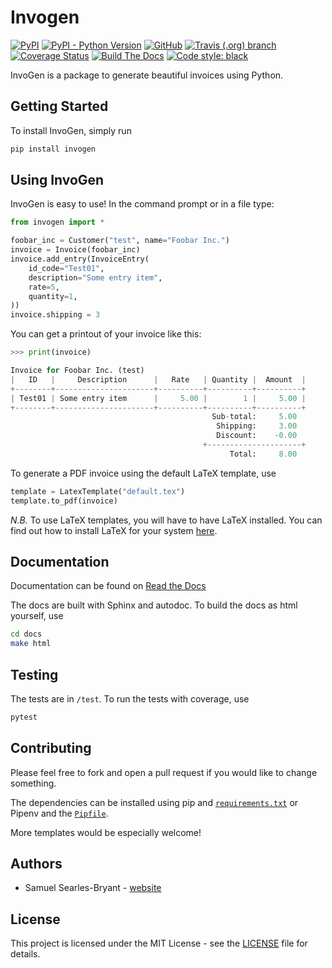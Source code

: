 # Invogen #

[![PyPI](https://img.shields.io/pypi/v/invogen.svg)](https://pypi.org/project/invogen/)
[![PyPI - Python Version](https://img.shields.io/pypi/pyversions/invogen.svg)](https://pypi.org/project/invogen/)
[![GitHub](https://img.shields.io/github/license/samueljsb/InvoGen.svg)](#license)
[![Travis (.org) branch](https://img.shields.io/travis/samueljsb/InvoGen/master.svg)](https://travis-ci.org/samueljsb/InvoGen)
[![Coverage Status](https://coveralls.io/repos/github/samueljsb/InvoGen/badge.svg?branch=master)](https://coveralls.io/github/samueljsb/InvoGen?branch=master)
[![Build The Docs](https://readthedocs.org/projects/invogen/badge/?version=latest)](https://invogen.readthedocs.io/en/latest/?badge=latest)
[![Code style: black](https://img.shields.io/badge/code%20style-black-000000.svg)](https://github.com/ambv/black)

InvoGen is a package to generate beautiful invoices using Python.

## Getting Started ##

To install InvoGen, simply run

```sh
pip install invogen
```

## Using InvoGen ##

InvoGen is easy to use! In the command prompt or in a file type:

```python
from invogen import *

foobar_inc = Customer("test", name="Foobar Inc.")
invoice = Invoice(foobar_inc)
invoice.add_entry(InvoiceEntry(
    id_code="Test01",
    description="Some entry item",
    rate=5,
    quantity=1,
))
invoice.shipping = 3
```

You can get a printout of your invoice like this:

```python
>>> print(invoice)

Invoice for Foobar Inc. (test)
|   ID   |     Description      |   Rate   | Quantity |  Amount  |
+--------+----------------------+----------+----------+----------+
| Test01 | Some entry item      |     5.00 |        1 |     5.00 |
+--------+----------------------+----------+----------+----------+
                                             Sub-total:     5.00
                                              Shipping:     3.00
                                              Discount:    -0.00
                                           +---------------------+
                                                 Total:     8.00
```

To generate a PDF invoice using the default LaTeX template, use

```python
template = LatexTemplate("default.tex")
template.to_pdf(invoice)
```

*N.B.*
To use LaTeX templates, you will have to have LaTeX installed.
You can find out how to install LaTeX for your system [here](https://www.latex-project.org/get/).

## Documentation ##

Documentation can be found on [Read the Docs](https://invogen.readthedocs.io)

The docs are built with Sphinx and autodoc.
To build the docs as html yourself, use

```sh
cd docs
make html
```

## Testing ##

The tests are in `/test`.
To run the tests with coverage, use

```sh
pytest
```

## Contributing ##

Please feel free to fork and open a pull request if you would like to change something.

The dependencies can be installed using pip and [`requirements.txt`](./requirements.txt) or Pipenv and the [`Pipfile`](./Pipfile).

More templates would be especially welcome!

## Authors ##

* Samuel Searles-Bryant - [website](https://samueljsb.co.uk)

## License ##

This project is licensed under the MIT License - see the [LICENSE](LICENSE) file for details.
